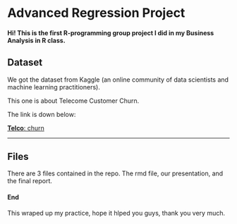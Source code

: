 # Advanced Regression Project

#### Hi! This is the first R-programming group project I did in my Business Analysis in R class. 

## Dataset
We got the dataset from Kaggle (an online community of data scientists and machine learning practitioners). 

This one is about Telecome Customer Churn. 

The link is down below:

[**Telco**: churn](https://www.kaggle.com/blastchar/telco-customer-churn "Telco Customer Churn")


---

## Files

There are 3 files contained in the repo. The rmd file, our presentation, and the final report.



#### End

This wraped up my practice, hope it hlped you guys, thank you very much.